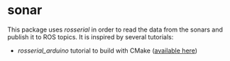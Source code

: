 # sonar

This package uses *rosserial* in order to read the data from the sonars and publish it to ROS topics. It is inspired by several tutorials:

- *rosserial_arduino* tutorial to build with CMake ([available here](http://wiki.ros.org/rosserial_arduino/Tutorials/CMake))
